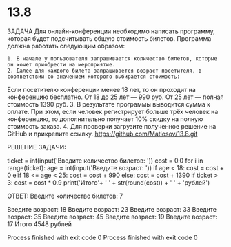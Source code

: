 # 13.8

ЗАДАЧА
Для онлайн-конференции необходимо написать программу, которая будет подсчитывать общую стоимость билетов. Программа должна работать следующим образом:

    1. В начале у пользователя запрашивается количество билетов, которые он хочет приобрести на мероприятие.
    2. Далее для каждого билета запрашивается возраст посетителя, в соответствии со значением которого выбирается стоимость:

Если посетителю конференции менее 18 лет, то он проходит на конференцию бесплатно.
От 18 до 25 лет — 990 руб.
От 25 лет — полная стоимость 1390 руб.
    3. В результате программы выводится сумма к оплате. При этом, если человек регистрирует больше трёх человек на конференцию, то дополнительно получает 10% скидку на полную стоимость заказа.
    4. Для проверки загрузите полученное решение на GitHub и прикрепите ссылку.
    https://github.com/Matiosov/13.8.git

РЕШЕНИЕ ЗАДАЧИ:

ticket = int(input('Введите количество билетов: '))
cost = 0.0
for i in range(ticket):
    age = int(input('Введите возраст: '))
    if age < 18:
        cost = cost + 0
    elif 18 <= age < 25:
        cost = cost + 990
    else: cost = cost + 1390
    if ticket > 3:
        cost = cost * 0.9
print('Итого'+ ' ' + str(round(cost)) + ' ' + 'рублей')

ОТВЕТ:
Введите количество билетов: 7

Введите возраст: 18
Введите возраст: 23
Введите возраст: 33
Введите возраст: 35
Введите возраст: 45
Введите возраст: 19
Введите возраст: 17
Итого 4548 рублей

Process finished with exit code 0
Process finished with exit code 0
